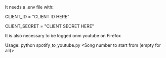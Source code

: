 It needs a .env file with:

CLIENT_ID = "CLIENT ID HERE"

CLIENT_SECRET = "CLIENT SECRET HERE"


It is also necessary to be logged onm youtube on Firefox

Usage: python spotify_to_youtube.py <Spotify Playlist ID> <YouTube Playlist ID> <Song number to start from (empty for all)>
